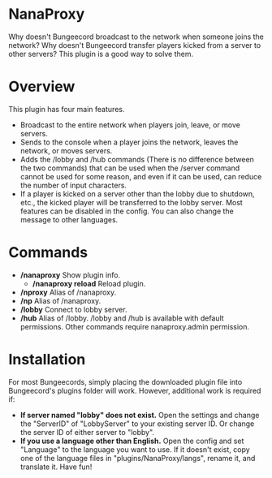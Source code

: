 # NanaProxy
Why doesn't Bungeecord broadcast to the network when someone joins the network? Why doesn't Bungeecord transfer players kicked from a server to other servers? This plugin is a good way to solve them.

# Overview
This plugin has four main features.
- Broadcast to the entire network when players join, leave, or move servers.
- Sends to the console when a player joins the network, leaves the network, or moves servers.
- Adds the /lobby and /hub commands (There is no difference between the two commands) that can be used when the /server command cannot be used for some reason, and even if it can be used, can reduce the number of input characters.
- If a player is kicked on a server other than the lobby due to shutdown, etc., the kicked player will be transferred to the lobby server.
Most features can be disabled in the config. You can also change the message to other languages.

# Commands
- **/nanaproxy** Show plugin info.
  - **/nanaproxy reload** Reload plugin.
- **/nproxy** Alias of /nanaproxy.
- **/np** Alias of /nanaproxy.
- **/lobby** Connect to lobby server.
- **/hub** Alias of /lobby.
/lobby and /hub is available with default permissions. Other commands require nanaproxy.admin permission.

# Installation
For most Bungeecords, simply placing the downloaded plugin file into Bungeecord's plugins folder will work. However, additional work is required if:
- **If server named "lobby" does not exist.** Open the settings and change the "ServerID" of "LobbyServer" to your existing server ID. Or change the server ID of either server to "lobby".
- **If you use a language other than English.** Open the config and set "Language" to the language you want to use. If it doesn't exist, copy one of the language files in "plugins/NanaProxy/langs", rename it, and translate it.
Have fun!
